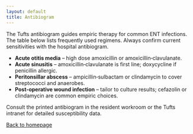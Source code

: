 ```yaml
---
layout: default
title: Antibiogram
---
```


The Tufts antibiogram guides empiric therapy for common ENT infections. The table below lists frequently used regimens. Always confirm current sensitivities with the hospital antibiogram.

- **Acute otitis media** – high dose amoxicillin or amoxicillin‑clavulanate.
- **Acute sinusitis** – amoxicillin‑clavulanate is first line; doxycycline if penicillin allergic.
- **Peritonsillar abscess** – ampicillin‑sulbactam or clindamycin to cover streptococci and anaerobes.
- **Post‑operative wound infection** – tailor to culture results; cefazolin or clindamycin are common empiric choices.

Consult the printed antibiogram in the resident workroom or the Tufts intranet for detailed susceptibility data.

[Back to homepage](index.html)
